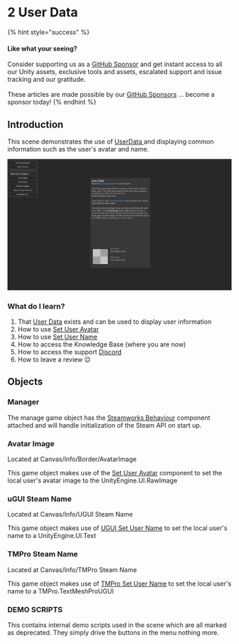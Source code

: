 # 2 User Data

{% hint style="success" %}
#### Like what your seeing?

Consider supporting us as a [GitHub Sponsor](../../../company/concepts/become-a-sponsor.md) and get instant access to all our Unity assets, exclusive tools and assets, escalated support and issue tracking and our gratitude.\
\
These articles are made possible by our [GitHub Sponsors](https://github.com/sponsors/heathen-engineering) ... become a sponsor today!
{% endhint %}

## Introduction&#x20;

This scene demonstrates the use of [UserData ](../objects/user-data.md)and displaying common information such as the user's avatar and name.

![](<../../../.gitbook/assets/image (163) (1) (1) (1) (1) (1) (1).png>)

### What do I learn?

1. That [User Data](../objects/user-data.md) exists and can be used to display user information
2. How to use [Set User Avatar](../components/set-user-avatar.md)
3. How to use [Set User Name](../components/set-user-name.md)
4. How to access the Knowledge Base (where you are now)
5. How to access the support [Discord ](https://discord.gg/6X3xrRc)
6. How to leave a review 😉

## Objects

### Manager

The manage game object has the [Steamworks Behaviour](../components/steamworks-behaviour.md) component attached and will handle initialization of the Steam API on start up.

### Avatar Image

Located at Canvas/Info/Border/AvatarImage

This game object makes use of the [Set User Avatar](../components/set-user-avatar.md) component to set the local user's avatar image to the UnityEngine.UI.RawImage

### uGUI Steam Name

Located at Canvas/Info/UGUI Steam Name

This game object makes use of [UGUI Set User Name](../components/set-user-name.md) to set the local user's name to a UnityEngine.UI.Text&#x20;

### TMPro Steam Name

Located at Canvas/Info/TMPro Steam Name

This game object makes use of [TMPro Set User Name](../components/set-user-name.md) to set the local user's name to a TMPro.TextMeshProUGUI

### DEMO SCRIPTS

This contains internal demo scripts used in the scene which are all marked as deprecated. They simply drive the buttons in the menu nothing more.
